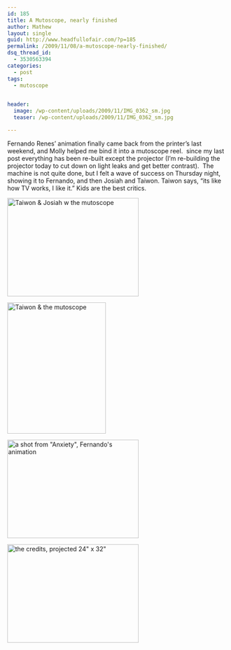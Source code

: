```yaml
---
id: 185
title: A Mutoscope, nearly finished
author: Mathew
layout: single
guid: http://www.headfullofair.com/?p=185
permalink: /2009/11/08/a-mutoscope-nearly-finished/
dsq_thread_id:
  - 3530563394
categories:
  - post
tags:
  - mutoscope
  

header:
  image: /wp-content/uploads/2009/11/IMG_0362_sm.jpg
  teaser: /wp-content/uploads/2009/11/IMG_0362_sm.jpg

---
```

Fernando Renes&#8217; animation finally came back from the printer&#8217;s last weekend, and Molly helped me bind it into a mutoscope reel.  since my last post everything has been re-built except the projector (I&#8217;m re-building the projector today to cut down on light leaks and get better contrast).  The machine is not quite done, but I felt a wave of success on Thursday night, showing it to Fernando, and then Josiah and Taiwon. Taiwon says, &#8220;its like how TV works, I like it.&#8221; Kids are the best critics.

[<img class="alignnone size-medium wp-image-187" title="Taiwon & Josiah w the mutoscope" src="http://www.headfullofair.com/wp-content/uploads/2009/11/IMG_0338_sm-300x225.jpg" alt="Taiwon & Josiah w the mutoscope" width="300" height="225" />][1]

[<img class="alignnone size-medium wp-image-186" title="Taiwon & the mutoscope" src="http://www.headfullofair.com/wp-content/uploads/2009/11/IMG_0300_sm-225x300.jpg" alt="Taiwon & the mutoscope" width="225" height="300" />][2]

[<img title="a shot from &quot;Anxiety&quot;, Fernando's animation" src="http://www.headfullofair.com/wp-content/uploads/2009/11/IMG_0362_sm-300x225.jpg" alt="a shot from &quot;Anxiety&quot;, Fernando's animation" width="300" height="225" />][3]

[<img class="alignnone size-medium wp-image-188" title="the credits, projected 24&quot; x 32&quot;" src="http://www.headfullofair.com/wp-content/uploads/2009/11/IMG_0370_sm-300x225.jpg" alt="the credits, projected 24&quot; x 32&quot;" width="300" height="225" />][4]

 [1]: http://www.headfullofair.com/wp-content/uploads/2009/11/IMG_0338_sm.jpg
 [2]: http://www.headfullofair.com/wp-content/uploads/2009/11/IMG_0300_sm.jpg
 [3]: http://www.headfullofair.com/wp-content/uploads/2009/11/IMG_0362_sm.jpg
 [4]: http://www.headfullofair.com/wp-content/uploads/2009/11/IMG_0370_sm.jpg